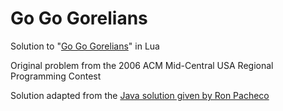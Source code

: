Go Go Gorelians
========

Solution to "[Go Go Gorelians](http://mcpc.cigas.net/archives/2006/mcpc2006/gorelian/gorelian.html)" in Lua

Original problem from the 2006 ACM Mid-Central USA Regional Programming Contest

Solution adapted from the [Java solution given by Ron Pacheco](http://mcpc.cigas.net/archives/2006/mcpc2006/gorelian/gorelian.html)

